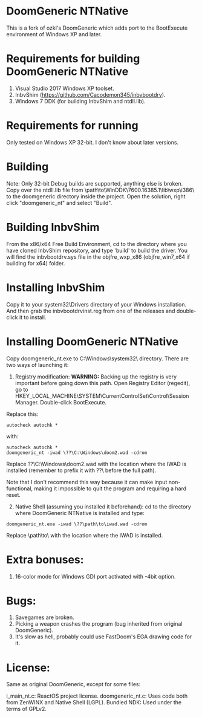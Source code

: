 # DoomGeneric NTNative
This is a fork of ozkl's DoomGeneric which adds port to the BootExecute environment of Windows XP and later.

# Requirements for building DoomGeneric NTNative
1. Visual Studio 2017 Windows XP toolset.
2. InbvShim (https://github.com/Cacodemon345/inbvbootdrv).
3. Windows 7 DDK (for building InbvShim and ntdll.lib).

# Requirements for running
Only tested on Windows XP 32-bit. I don't know about later versions.

# Building
Note: Only 32-bit Debug builds are supported, anything else is broken.
Copy over the ntdll.lib file from \path\to\WinDDK\7600.16385.1\lib\wxp\i386\ to the doomgeneric directory inside the project. Open the solution, right click "doomgeneric_nt" and select "Build".

# Building InbvShim
From the x86/x64 Free Build Environment, cd to the directory where you have cloned InbvShim repository, and type 'build' to build the driver. You will find the inbvbootdrv.sys file in the objfre_wxp_x86 (objfre_win7_x64 if building for x64) folder.

# Installing InbvShim
Copy it to your system32\Drivers directory of your Windows installation. And then grab the inbvbootdrvinst.reg from one of the releases and double-click it to install.

# Installing DoomGeneric NTNative
Copy doomgeneric_nt.exe to C:\Windows\system32\ directory.
There are two ways of launching it:
1. Registry modification:
**WARNING:** Backing up the registry is very important before going down this path.
Open Registry Editor (regedit), go to HKEY_LOCAL_MACHINE\SYSTEM\CurrentControlSet\Control\Session Manager\. Double-click BootExecute.

Replace this:
```
autocheck autochk *
```

with:
```
autocheck autochk *
doomgeneric_nt -iwad \??\C:\Windows\doom2.wad -cdrom
```

Replace \??\C:\Windows\doom2.wad with the location where the IWAD is installed (remember to prefix it with \??\ before the full path).

Note that I don't recommend this way because it can make input non-functional, making it impossible to quit the program and requiring a hard reset.

2. Native Shell (assuming you installed it beforehand):
cd to the directory where DoomGeneric NTNative is installed and type:
```
doomgeneric_nt.exe -iwad \??\path\to\iwad.wad -cdrom
```

Replace \path\to\ with the location where the IWAD is installed.

# Extra bonuses:
1. 16-color mode for Windows GDI port activated with -4bit option.

# Bugs:
1. Savegames are broken.
2. Picking a weapon crashes the program (bug inherited from original DoomGeneric).
3. It's slow as hell, probably could use FastDoom's EGA drawing code for it.

# License:
Same as original DoomGeneric, except for some files:

i_main_nt.c: ReactOS project license.
doomgeneric_nt.c: Uses code both from ZenWINX and Native Shell (LGPL).
Bundled NDK: Used under the terms of GPLv2.
